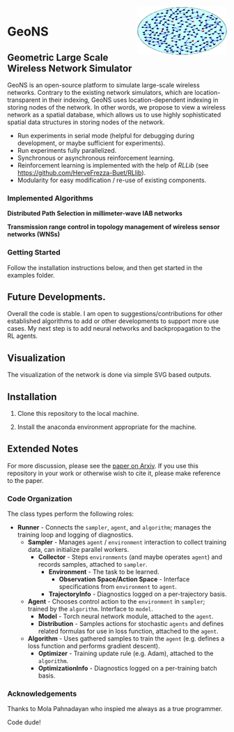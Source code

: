 <img align="right" width="205" height="109" src="/images/logo.png">

# GeoNS

## Geometric Large Scale Wireless Network Simulator

GeoNS is an open-source platform to simulate large-scale wireless networks. Contrary to the existing network simulators, which are location-transparent in their indexing, GeoNS uses location-dependent indexing in storing nodes of the network. In other words, we propose to view a wireless network as a spatial database, which allows us to use highly sophisticated spatial data structures in storing nodes of the network.

* Run experiments in serial mode (helpful for debugging during development, or maybe sufficient for experiments).
* Run experiments fully parallelized.
* Synchronous or asynchronous reinforcement learning.
* Reinforcement learning is implemented with the help of *RLLib* (see https://github.com/HerveFrezza-Buet/RLlib).
* Modularity for easy modification / re-use of existing components.

### Implemented Algorithms
**Distributed Path Selection in millimeter-wave IAB networks**

**Transmission range control in topology management of wireless sensor networks (WNSs)**

### Getting Started
Follow the installation instructions below, and then get started in the examples folder.

## Future Developments.

Overall the code is stable. I am open to suggestions/contributions for other established algorithms to add or other developments to support more use cases. My next step is to add neural networks and backpropagation to the RL agents.


## Visualization

The visualization of the network is done via simple SVG based outputs.


## Installation

1.  Clone this repository to the local machine.

2. Install the anaconda environment appropriate for the machine.


## Extended Notes

For more discussion, please see the [paper on Arxiv]().  If you use this repository in your work or otherwise wish to cite it, please make reference to the paper.



### Code Organization

The class types perform the following roles:

* **Runner** - Connects the `sampler`, `agent`, and `algorithm`; manages the training loop and logging of diagnostics.
  * **Sampler** - Manages `agent` / `environment` interaction to collect training data, can initialize parallel workers.
    * **Collector** - Steps `environments` (and maybe operates `agent`) and records samples, attached to `sampler`.
      * **Environment** - The task to be learned.
        * **Observation Space/Action Space** - Interface specifications from `environment` to `agent`.
      * **TrajectoryInfo** - Diagnostics logged on a per-trajectory basis.
  * **Agent** - Chooses control action to the `environment` in `sampler`; trained by the `algorithm`.  Interface to `model`.
    * **Model** - Torch neural network module, attached to the `agent`.
    * **Distribution** - Samples actions for stochastic `agents` and defines related formulas for use in loss function, attached to the `agent`.
  * **Algorithm** - Uses gathered samples to train the `agent` (e.g. defines a loss function and performs gradient descent).
    * **Optimizer** - Training update rule (e.g. Adam), attached to the `algorithm`.
    * **OptimizationInfo** - Diagnostics logged on a per-training batch basis.


### Acknowledgements
Thanks to Mola Pahnadayan who inspied me always as a true programmer.

Code dude!

